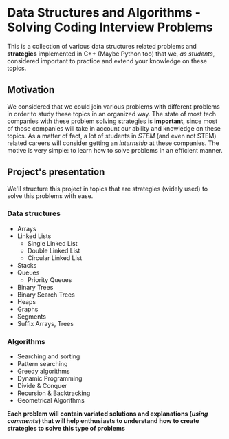 # Data Structures and Algorithms - Solving Coding Interview Problems
This is a collection of various data structures related problems and **strategies** implemented in C++ (Maybe Python too) that we, *as students*, considered important to practice 
and extend your knowledge on these topics. 

## Motivation
We considered that we could join various problems with different problems in order to study these topics in an organized way. 
The state of most tech companies with these problem solving strategies is **important**, since most of those companies will take in account our ability and knowledge 
on these topics. As a matter of fact, a lot of students in *STEM* (and even not STEM) related careers will consider getting an *internship* at these companies.
The motive is very simple: to learn how to solve problems in an efficient manner. 

## Project's presentation

We'll structure this project in topics that are strategies (widely used) to solve this problems with ease.

### Data structures
- Arrays
- Linked Lists
  - Single Linked List
  - Double Linked List
  - Circular Linked List
- Stacks
- Queues
  - Priority Queues
- Binary Trees
- Binary Search Trees 
- Heaps
- Graphs
- Segments
- Suffix Arrays, Trees

### Algorithms
- Searching and sorting
- Pattern searching
- Greedy algorithms
- Dynamic Programming
- Divide & Conquer
- Recursion & Backtracking
- Geometrical Algorithms


**Each problem will contain variated solutions and explanations (*using comments*) that will help enthusiasts to understand how to create strategies to solve this type of problems**
